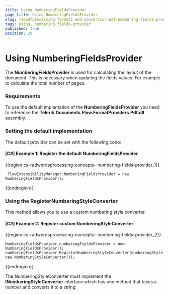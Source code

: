 ```yaml
---
title: Using NumberingFieldsProvider
page_title: Using NumberingFieldsProvider
slug: radpdfprocessing-formats-and-conversion-pdf-numbering-fields-provider
tags: using, numbering-fields-provider
published: True
position: 20
---
```


# Using NumberingFieldsProvider

The __NumberingFieldsProvider__ is used for calculating the layout of the document. This is necessary when updating the fields values. For example to calculate the total number of pages. 

### Requirements

To use the default implantation of the __NumberingFieldsProvider__ you need to reference the __**Telerik.Documents.Flow.FormatProviders.Pdf.dll**__ assembly.

### Setting the default implementation

The default provider can be set with the following code:

#### __[C#] Example 1: Register the default NumberingFieldsProvider__

{{region cs-radwordsprocessing-concepts- numbering-fields-provider_1}}

	 FlowExtensibilityManager.NumberingFieldsProvider = new NumberingFieldsProvider();

{{endregion}}

### Using the RegisterNumberingStyleConverter

This method allows you to use a custom numbering style converter.

#### __[C#] Example 2: Register custom NumberingStyleConverter__

{{region cs-radwordsprocessing-concepts- numbering-fields-provider_2}}

	NumberingFieldsProvider numberingFieldsProvider = new NumberingFieldsProvider();
	numberingFieldsProvider.RegisterNumberingStyleConverter(NumberingStyle.ChineseCounting, new NumberingStyleConverter());
	

{{endregion}}

The NumberingStyleConverter must implement the **INumberingStyleConverter** interface which has one method that takes a number and converts it to a string.







